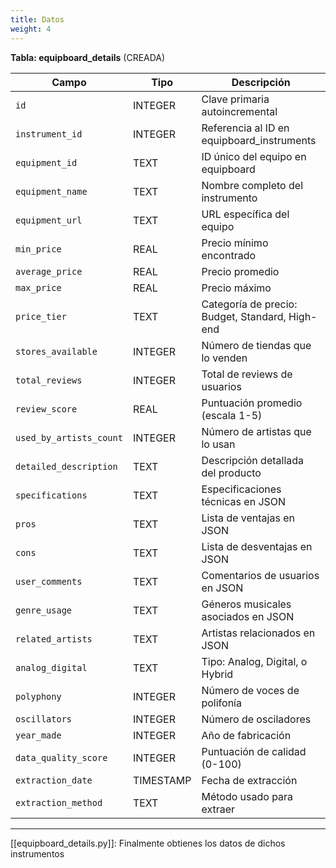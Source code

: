 ```yaml
---
title: Datos
weight: 4
---
```


**Tabla: equipboard_details** (CREADA)

|Campo|Tipo|Descripción|
|---|---|---|
|`id`|INTEGER|Clave primaria autoincremental|
|`instrument_id`|INTEGER|Referencia al ID en equipboard_instruments|
|`equipment_id`|TEXT|ID único del equipo en equipboard|
|`equipment_name`|TEXT|Nombre completo del instrumento|
|`equipment_url`|TEXT|URL específica del equipo|
|`min_price`|REAL|Precio mínimo encontrado|
|`average_price`|REAL|Precio promedio|
|`max_price`|REAL|Precio máximo|
|`price_tier`|TEXT|Categoría de precio: Budget, Standard, High-end|
|`stores_available`|INTEGER|Número de tiendas que lo venden|
|`total_reviews`|INTEGER|Total de reviews de usuarios|
|`review_score`|REAL|Puntuación promedio (escala 1-5)|
|`used_by_artists_count`|INTEGER|Número de artistas que lo usan|
|`detailed_description`|TEXT|Descripción detallada del producto|
|`specifications`|TEXT|Especificaciones técnicas en JSON|
|`pros`|TEXT|Lista de ventajas en JSON|
|`cons`|TEXT|Lista de desventajas en JSON|
|`user_comments`|TEXT|Comentarios de usuarios en JSON|
|`genre_usage`|TEXT|Géneros musicales asociados en JSON|
|`related_artists`|TEXT|Artistas relacionados en JSON|
|`analog_digital`|TEXT|Tipo: Analog, Digital, o Hybrid|
|`polyphony`|INTEGER|Número de voces de polifonía|
|`oscillators`|INTEGER|Número de osciladores|
|`year_made`|INTEGER|Año de fabricación|
|`data_quality_score`|INTEGER|Puntuación de calidad (0-100)|
|`extraction_date`|TIMESTAMP|Fecha de extracción|
|`extraction_method`|TEXT|Método usado para extraer|

---

[[equipboard_details.py]]: Finalmente obtienes los datos de dichos instrumentos